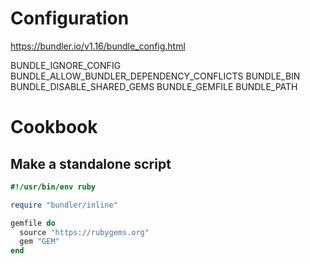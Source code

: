 # Configuration

https://bundler.io/v1.16/bundle_config.html

BUNDLE_IGNORE_CONFIG
BUNDLE_ALLOW_BUNDLER_DEPENDENCY_CONFLICTS
BUNDLE_BIN
BUNDLE_DISABLE_SHARED_GEMS
BUNDLE_GEMFILE
BUNDLE_PATH

# Cookbook

## Make a standalone script

```ruby
#!/usr/bin/env ruby

require "bundler/inline"

gemfile do
  source "https://rubygems.org"
  gem "GEM"
end
```
